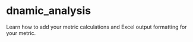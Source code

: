 # dnamic_analysis

Learn how to add your metric calculations and Excel output formatting for your metric.